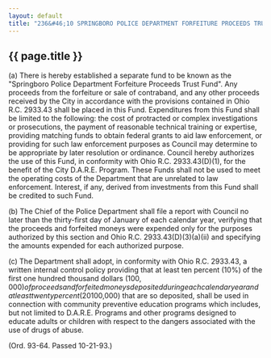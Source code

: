 ```yaml
---
layout: default
title: "236&#46;10 SPRINGBORO POLICE DEPARTMENT FORFEITURE PROCEEDS TRUST FUND."
---
```


{{ page.title }}
----------------

(a) There is hereby established a separate fund to be known as the "Springboro Police Department Forfeiture Proceeds Trust Fund". Any proceeds from the forfeiture or sale of contraband, and any other proceeds received by the City in accordance with the provisions contained in Ohio R.C. 2933.43 shall be placed in this Fund. Expenditures from this Fund shall be limited to the following: the cost of protracted or complex investigations or prosecutions, the payment of reasonable technical training or expertise, providing matching funds to obtain federal grants to aid law enforcement, or providing for such law enforcement purposes as Council may determine to be appropriate by later resolution or ordinance. Council hereby authorizes the use of this Fund, in conformity with Ohio R.C. 2933.43(D)(1), for the benefit of the City D.A.R.E. Program. These Funds shall not be used to meet the operating costs of the Department that are unrelated to law enforcement. Interest, if any, derived from investments from this Fund shall be credited to such Fund.

(b) The Chief of the Police Department shall file a report with Council no later than the thirty-first day of January of each calendar year, verifying that the proceeds and forfeited moneys were expended only for the purposes authorized by this section and Ohio R.C. 2933.43(D)(3)(a)(ii) and specifying the amounts expended for each authorized purpose.

(c) The Department shall adopt, in conformity with Ohio R.C. 2933.43, a written internal control policy providing that at least ten percent (10%) of the first one hundred thousand dollars ($100,000) of proceeds and forfeited moneys deposited during each calendar year and at least twenty percent (20%) of the proceeds and forfeited moneys exceeding one hundred thousand dollars ($100,000) that are so deposited, shall be used in connection with community preventive education programs which includes, but not limited to D.A.R.E. Programs and other programs designed to educate adults or children with respect to the dangers associated with the use of drugs of abuse. 

(Ord. 93-64. Passed 10-21-93.)